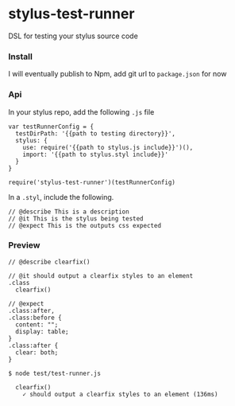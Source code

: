 # stylus-test-runner

DSL for testing your stylus source code

### Install

I will eventually publish to Npm, add git url to `package.json` for now


### Api

In your stylus repo, add the following ```.js``` file

```
var testRunnerConfig = {
  testDirPath: '{{path to testing directory}}',
  stylus: {
    use: require('{{path to stylus.js include}}')(),
    import: '{{path to stylus.styl include}}'
  }
}

require('stylus-test-runner')(testRunnerConfig)
```

In a ```.styl```, include the following.

```
// @describe This is a description
// @it This is the stylus being tested
// @expect This is the outputs css expected
```

### Preview
```
// @describe clearfix()

// @it should output a clearfix styles to an element
.class
  clearfix()

// @expect
.class:after,
.class:before {
  content: "";
  display: table;
}
.class:after {
  clear: both;
}
```
```
$ node test/test-runner.js

  clearfix()
    ✓ should output a clearfix styles to an element (136ms)
```